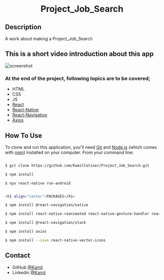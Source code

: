 <h1 align="center">Project_Job_Search</h1>

## Description

A work about making a Project_Job_Search

## This is a short video introduction about this app

![screenshot](overview/Job.gif)


### At the end of the project, following topics are to be covered;

- HTML
- CSS
- JS
- [React](https://reactjs.org/)
- [React-Native](https://reactnative.dev/)
- [React-Navigation](https://reactnavigation.org/)
- [Axios](https://github.com/axios/axios)


## How To Use

To clone and run this application, you'll need [Git](https://git-scm.com) and [Node.js](https://nodejs.org/en/download/) (which comes with [npm](http://npmjs.com)) installed on your computer. From your command line:

```bash

$ git clone https://github.com/KamilCetiner/Project_Job_Search.git

$ npm install

$ npx react-native run-android


<h1 align="center">PACKAGES</h1>

$ npm install @react-navigation/native

$ npm install react-native-reanimated react-native-gesture-handler react-native-screens react-native-safe-area-context @react-native-community/masked-view

$ npm install @react-navigation/stack

$ npm install axios

$ npm install --save react-native-vector-icons
```

## Contact

- GitHub [@Kamil](https://github.com/KamilCetiner)
- Linkedin [@Kamil](https://www.linkedin.com/in/kamil-%C3%A7etiner-b09a601ab/)